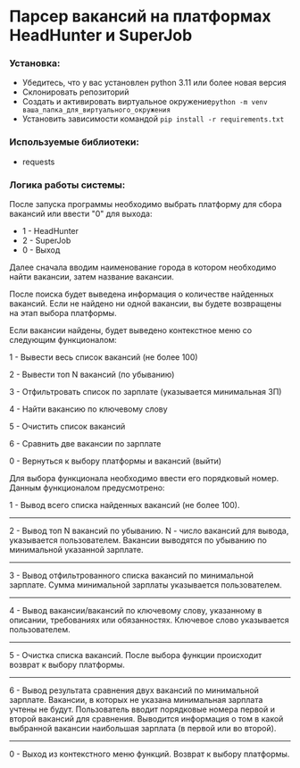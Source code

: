 # Парсер вакансий на платформах HeadHunter и SuperJob

### Установка:
- Убедитесь, что у вас установлен python 3.11 или более новая версия<br>
- Склонировать репозиторий<br>
- Создать и активировать виртуальное окружение```python -m venv ваша_папка_для_виртуального_окружения```<br>
- Установить зависимости командой ```pip install -r requirements.txt```<br>

### Используемые библиотеки:
- requests<br>

### Логика работы системы:
После запуска программы необходимо выбрать платформу для сбора вакансий или ввести "0" для выхода:<br>
- 1 - HeadHunter
- 2 - SuperJob
- 0 - Выход

Далее сначала вводим наименование города в котором необходимо найти вакансии, затем название вакансии.

После поиска будет выведена информация о количестве найденных вакансий. Если не найдено ни одной 
вакансии, вы будете возвращены на этап выбора платформы.

Если вакансии найдены, будет выведено контекстное меню со следующим функционалом:

1 - Вывести весь список вакансий (не более 100)

2 - Вывести топ N вакансий (по убыванию)

3 - Отфильтровать список по зарплате (указывается минимальная ЗП)

4 - Найти вакансию по ключевому слову

5 - Очистить список вакансий

6 - Сравнить две вакансии по зарплате

0 - Вернуться к выбору платформы и вакансий (выйти)

Для выбора функционала необходимо ввести его порядковый номер.
Данным функционалом предусмотрено:

1 - Вывод всего списка найденных вакансий (не более 100).
***
2 - Вывод топ N вакансий по убыванию. N - число вакансий для вывода, указывается пользователем.
    Вакансии выводятся по убыванию по минимальной указанной зарплате. 
***
3 - Вывод отфильтрованного списка вакансий по минимальной зарплате. Сумма минимальной зарплаты
    указывается пользователем.
***
4 - Вывод вакансии/вакансий по ключевому слову, указанному в описании, требованиях или обязанностях.
    Ключевое слово указывается пользователем.
***
5 - Очистка списка вакансий. После выбора функции происходит возврат к выбору платформы.
***
6 - Вывод результата сравнения двух вакансий по минимальной зарплате. Вакансии, в которых
    не указана минимальная зарплата учтены не будут. Пользователь вводит порядковые номера первой
    и второй вакансий для сравнения. Выводится информация о том в какой выбранной вакансии 
    наибольшая зарплата (в первой или во второй).
***
0 - Выход из контекстного меню функций. Возврат к выбору платформы.
